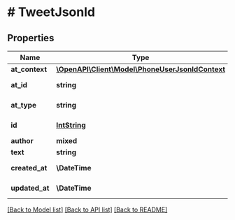 # # TweetJsonld

## Properties

Name | Type | Description | Notes
------------ | ------------- | ------------- | -------------
**at_context** | [**\OpenAPI\Client\Model\PhoneUserJsonldContext**](PhoneUserJsonldContext.md) |  | [optional]
**at_id** | **string** |  | [optional] [readonly]
**at_type** | **string** |  | [optional] [readonly]
**id** | [**IntString**](IntString.md) |  | [optional] [readonly]
**author** | **mixed** |  | [optional]
**text** | **string** |  | [optional]
**created_at** | **\DateTime** |  | [optional] [readonly]
**updated_at** | **\DateTime** |  | [optional] [readonly]

[[Back to Model list]](../../README.md#models) [[Back to API list]](../../README.md#endpoints) [[Back to README]](../../README.md)
